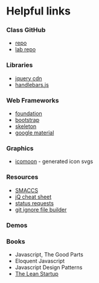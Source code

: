 # Helpful links

### Class GitHub
* [repo](https://github.com/codefellows/seattle-301d21)
* [lab repo](https://github.com/codefellows-seattle-301d21/02-jquery_and_the_DOM)

### Libraries
* [jquery cdn](https://code.jquery.com/)
* [handlebars.js](http://handlebarsjs.com/)

### Web Frameworks
* [foundation](http://foundation.zurb.com/)
* [bootstrap](http://getbootstrap.com/)
* [skeleton](getskeleton.com)
* [google material](https://material.io/guidelines/#introduction-principles)

### Graphics
* [icomoon](icomoon.io) - generated icon svgs

### Resources
* [SMACCS](https://smacss.com/)
* [jQ cheat sheet](https://oscarotero.com/jquery/)
* [status requests](https://http.cat/)
* [git ignore file builder](https://www.gitignore.io/)

### Demos

### Books
* Javascript, The Good Parts
* Eloquent Javascript
* Javascript Design Patterns
* [The Lean Startup](https://www.amazon.com/Lean-Startup-Entrepreneurs-Continuous-Innovation/dp/0307887898)
